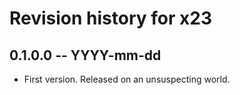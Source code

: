 # Revision history for x23

## 0.1.0.0 -- YYYY-mm-dd

* First version. Released on an unsuspecting world.
